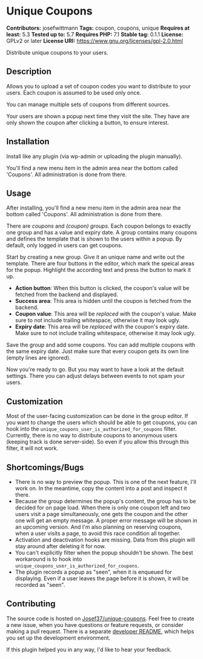 # Unique Coupons

**Contributors:** josefwittmann
**Tags:** coupon, coupons, unique
**Requires at least:** 5.3
**Tested up to:** 5.7
**Requires PHP:** 7.1
**Stable tag:** 0.1.1
**License:** GPLv2 or later
**License URI:** https://www.gnu.org/licenses/gpl-2.0.html

Distribute unique coupons to your users.

## Description

Allows you to upload a set of coupon codes you want to distribute to your users. Each coupon is assumed to be used only once.

You can manage multiple sets of coupons from different sources.

Your users are shown a popup next time they visit the site. They have are only shown the coupon after clicking a button, to ensure interest.

## Installation

Install like any plugin (via wp-admin or uploading the plugin manually).

You'll find a new menu item in the admin area near the bottom called 'Coupons'. All administration is done from there.

## Usage

After installing, you'll find a new menu item in the admin area near the bottom called 'Coupons'. All administration is done from there.

There are _coupons_ and _(coupon) groups_.
Each coupon belongs to exactly one group and has a value and expiry date.
A group contains many coupons and defines the template that is shown to the users within a popup. By default, only logged in users can get coupons.

Start by creating a new group. Give it an unique name and write out the template.
There are four buttons in the editor, which mark the speical areas for the popup. Highlight the according text and press the button to mark it up.

-   **Action button**: When this button is clicked, the coupon's value will be fetched from the backend and displayed.
-   **Success area**: This area is hidden until the coupon is fetched from the backend.
-   **Coupon value**: This area will be _replaced_ with the coupon's value. Make sure to not include trailing whitespace, otherwise it may look ugly.
-   **Expiry date**: This area will be _replaced_ with the coupon's expiry date. Make sure to not include trailing whitespace, otherwise it may look ugly.

Save the group and add some coupons. You can add multiple coupons with the same expiry date. Just make sure that every coupon gets its own line (empty lines are ignored).

Now you're ready to go. But you may want to have a look at the default settings. There you can adjust delays between events to not spam your users.

## Customization

Most of the user-facing customization can be done in the group editor. If you want to change the users which should be able to get coupons, you can hook into the `unique_coupons_user_is_authorized_for_coupons` filter. Currently, there is no way to distribute coupons to anonymous users (keeping track is done server-side). So even if you allow this through this filter, it will not work.

## Shortcomings/Bugs

-   There is no way to preview the popup. This is one of the next feature, I'll work on.
    In the meantime, copy the content into a post and inspect it there.
-   Because the group determines the popup's content, the group has to be decided for on page load. When there is only one coupon left and two users visit a page simultaneously, one gets the coupon and the other one will get an empty message.
    A proper error message will be shown in an upcoming version. And I'm also planning on reserving coupons, when a user visits a page, to avoid this race condition all together.
-   Activation and deactivation hooks are missing. Data from this plugin will stay around after deleting it for now.
-   You can't explicitly filter when the popup shouldn't be shown. The best workaround is to hook into `unique_coupons_user_is_authorized_for_coupons`.
-   The plugin records a popup as "seen", when it is enqueued for displaying. Even if a user leaves the page before it is shown, it will be recorded as "seen".

## Contributing

The source code is hosted on [Josef37/unique-coupons](https://github.com/Josef37/unique-coupons).
Feel free to create a new issue, when you have questions or feature requests, or consider making a pull request.
There is a separate [developer README](https://github.com/Josef37/unique-coupons/blob/main/README_DEV.md), which helps you set up the development environment.

If this plugin helped you in any way, I'd like to hear your feedback.

